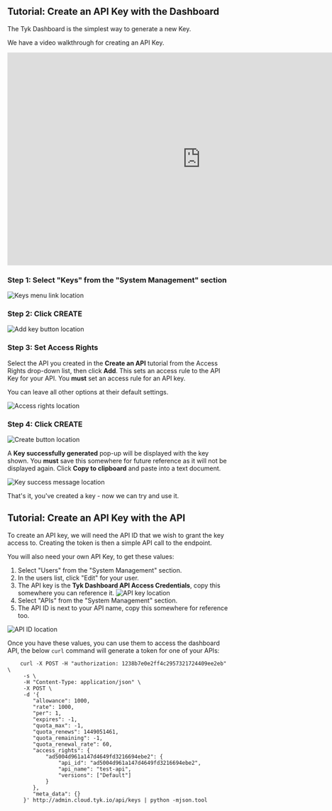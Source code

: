## <a name="with-dashboard"></a>Tutorial: Create an API Key with the Dashboard

The Tyk Dashboard is the simplest way to generate a new Key.

We have a video walkthrough for creating an API Key.

<iframe width="870" height="480" src="https://www.youtube.com/embed/eAKLVwXyuaM" frameborder="0" gesture="media" allowfullscreen></iframe>

### Step 1: Select "Keys" from the "System Management" section

![Keys menu link location][1]

### Step 2: Click CREATE

![Add key button location][2]

### Step 3: Set Access Rights

Select the API you created in the **Create an API** tutorial from the Access Rights drop-down list, then click **Add**. This sets an access rule to the API Key for your API. You **must** set an access rule for an API key.

You can leave all other options at their default settings.

![Access rights location][3]

### Step 4: Click CREATE

![Create button location][4]

A **Key successfully generated** pop-up will be displayed with the key shown. You **must** save this somewhere for future reference as it will not be displayed again. Click **Copy to clipboard** and paste into a text document.

![Key success message location][5]

That's it, you've created a key - now we can try and use it.

##  <a name="with-api"></a>Tutorial: Create an API Key with the API

To create an API key, we will need the API ID that we wish to grant the key access to. Creating the token is then a simple API call to the endpoint.

You will also need your own API Key, to get these values:

1.  Select "Users" from the "System Management" section.
2.  In the users list, click "Edit" for your user.
3.  The API key is the **Tyk Dashboard API Access Credentials**, copy this somewhere you can reference it. ![API key location][6]
4.  Select "APIs" from the "System Management" section.
5.  The API ID is next to your API name, copy this somewhere for reference too. 

![API ID location][7]

Once you have these values, you can use them to access the dashboard API, the below `curl` command will generate a token for one of your APIs:
```{.copyWrapper}
    curl -X POST -H "authorization: 1238b7e0e2ff4c2957321724409ee2eb" \
     -s \
     -H "Content-Type: application/json" \
     -X POST \
     -d '{
        "allowance": 1000,
        "rate": 1000,
        "per": 1,
        "expires": -1,
        "quota_max": -1,
        "quota_renews": 1449051461,
        "quota_remaining": -1,
        "quota_renewal_rate": 60,
        "access_rights": {
            "ad5004d961a147d4649fd3216694ebe2": {
                "api_id": "ad5004d961a147d4649fd3216694ebe2",
                "api_name": "test-api",
                "versions": ["Default"]
            }
        },
        "meta_data": {}
     }' http://admin.cloud.tyk.io/api/keys | python -mjson.tool
```



[1]: /docs/img/dashboard/system-management/api_keys_2.5.png
[2]: /docs/img/dashboard/system-management/keys_create_2.5.png
[3]: /docs/img/dashboard/system-management/access_rights_2.5.png
[4]: /docs/img/dashboard/system-management/keys_create_2.5.png
[5]: /docs/img/dashboard/system-management/key_success_popup_2.5.png
[6]: /docs/img/dashboard/system-management/api_access_cred_2.5.png
[7]: /docs/img/dashboard/system-management/created_api_id_2.5.png